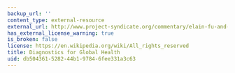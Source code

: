```yaml
---
backup_url: ''
content_type: external-resource
external_url: http://www.project-syndicate.org/commentary/elain-fu-and-barry-lutzon-improving-point-of-care-diagnostics-in-the-developing-world
has_external_license_warning: true
is_broken: false
license: https://en.wikipedia.org/wiki/All_rights_reserved
title: Diagnostics for Global Health
uid: db504361-5282-44b1-9784-6fee331a3c63
---
```

